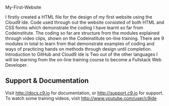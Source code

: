 My-First-Website

I firstly created a HTML file for the design of my first website using the Cloud9 ide.
Code used through out the website consisted of both HTML and CSS forms which demonstrate the coding I have learnt so far from Codeinstitute.
The coding so far are structure from the modules explained through video clips, shown on the Codeinstitute on-line training.
There are 9 modules in total to learn from that demonstrate examples of coding and ways of practicing hands on methods through design until completion. Introduction to GitHub and Cloud9 ide is Two out of the other languages I will be learning from the on-line training course to become a Fullstack Web Developer.





## Support & Documentation

Visit http://docs.c9.io for documentation, or http://support.c9.io for support.
To watch some training videos, visit http://www.youtube.com/user/c9ide
